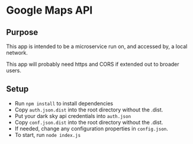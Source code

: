 # Google Maps API

## Purpose

This app is intended to be a microservice run on, and accessed by, a local network.

This app will probably need https and CORS if extended out to broader users.

## Setup

* Run `npm install` to install dependencies
* Copy `auth.json.dist` into the root directory without the .dist.
* Put your dark sky api credentials into `auth.json`
* Copy `conf.json.dist` into the root directory without the .dist.
* If needed, change any configuration properties in `config.json`.
* To start, run `node index.js`
